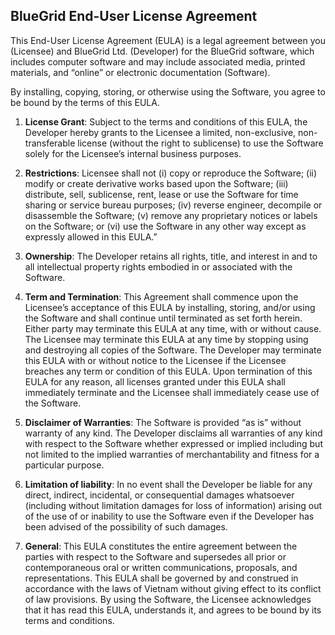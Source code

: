 ## BlueGrid End-User License Agreement

This End-User License Agreement (EULA) is a legal agreement between you (Licensee) and BlueGrid Ltd. (Developer) for the BlueGrid software, which includes computer software and may include associated media, printed materials, and “online” or electronic documentation (Software).

By installing, copying, storing, or otherwise using the Software, you agree to be bound by the terms of this EULA.

1. **License Grant**: Subject to the terms and conditions of this EULA, the Developer hereby grants to the Licensee a limited, non-exclusive, non-transferable license (without the right to sublicense) to use the Software solely for the Licensee’s internal business purposes.

2. **Restrictions**: Licensee shall not (i) copy or reproduce the Software; (ii) modify or create derivative works based upon the Software; (iii) distribute, sell, sublicense, rent, lease or use the Software for time sharing or service bureau purposes; (iv) reverse engineer, decompile or disassemble the Software; (v) remove any proprietary notices or labels on the Software; or (vi) use the Software in any other way except as expressly allowed in this EULA.”

3. **Ownership**: The Developer retains all rights, title, and interest in and to all intellectual property rights embodied in or associated with the Software.

4. **Term and Termination**: This Agreement shall commence upon the Licensee’s acceptance of this EULA by installing, storing, and/or using the Software and shall continue until terminated as set forth herein. Either party may terminate this EULA at any time, with or without cause. The Licensee may terminate this EULA at any time by stopping using and destroying all copies of the Software. The Developer may terminate this EULA with or without notice to the Licensee if the Licensee breaches any term or condition of this EULA. Upon termination of this EULA for any reason, all licenses granted under this EULA shall immediately terminate and the Licensee shall immediately cease use of the Software.

5. **Disclaimer of Warranties**: The Software is provided “as is” without warranty of any kind. The Developer disclaims all warranties of any kind with respect to the Software whether expressed or implied including but not limited to the implied warranties of merchantability and fitness for a particular purpose.

6. **Limitation of liability**: In no event shall the Developer be liable for any direct, indirect, incidental, or consequential damages whatsoever (including without limitation damages for loss of information) arising out of the use of or inability to use the Software even if the Developer has been advised of the possibility of such damages.

7. **General**: This EULA constitutes the entire agreement between the parties with respect to the Software and supersedes all prior or contemporaneous oral or written communications, proposals, and representations. This EULA shall be governed by and construed in accordance with the laws of Vietnam without giving effect to its conflict of law provisions. By using the Software, the Licensee acknowledges that it has read this EULA, understands it, and agrees to be bound by its terms and conditions.
